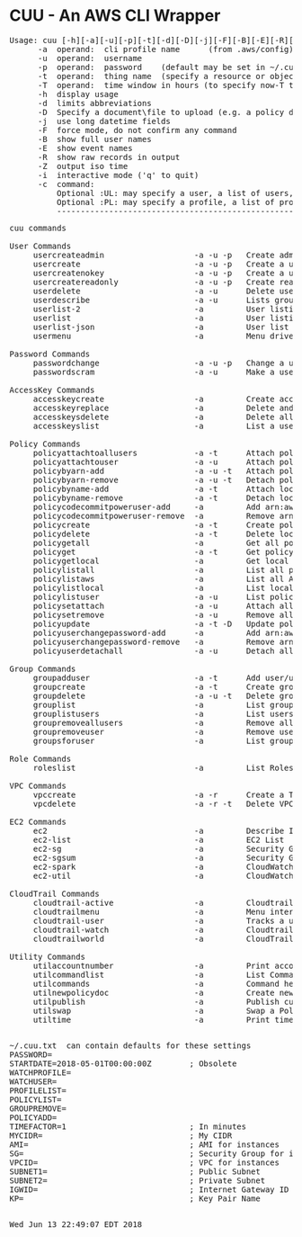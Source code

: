 # CUU - An AWS CLI Wrapper
<pre>
Usage: cuu [-h][-a][-u][-p][-t][-d][-D][-j][-F][-B][-E][-R][-Z][-i][-c]
      -a  operand:  cli profile name      (from .aws/config)
      -u  operand:  username
      -p  operand:  password    (default may be set in ~/.cuu.txt)
      -t  operand:  thing name  (specify a resource or object name)
      -T  operand:  time window in hours (to specify now-T to now)
      -h  display usage
      -d  limits abbreviations
      -D  Specify a document\file to upload (e.g. a policy document)
      -j  use long datetime fields
      -F  force mode, do not confirm any command
      -B  show full user names
      -E  show event names
      -R  show raw records in output
      -Z  output iso time
      -i  interactive mode ('q' to quit)
      -c  command:
          Optional :UL: may specify a user, a list of users, a file, or the keyword ALLUSERS
          Optional :PL: may specify a profile, a list of profiles, or the special keyword ALLPROFILES
          ----------------------------------------------------------------------------------------------
</pre>
<pre>
cuu commands
  
User Commands  
     usercreateadmin                   -a -u -p   Create admin user
     usercreate                        -a -u -p   Create a user and assign access keys
     usercreatenokey                   -a -u -p   Create a user with no access keys
     usercreatereadonly                -a -u -p   Create readonly user
     userdelete                        -a -u      Delete user
     userdescribe                      -a -u      Lists groups and policies associated with user/userlist
     userlist-2                        -a         User listing (simple format)
     userlist                          -a         User listing
     userlist-json                     -a         User list in json format
     usermenu                          -a         Menu driven user information
  
Password Commands  
     passwordchange                    -a -u -p   Change a users password
     passwordscram                     -a -u      Make a users password unkown (scram)
  
AccessKey Commands  
     accesskeycreate                   -a         Create access keys for user
     accesskeyreplace                  -a         Delete and replace access keys
     accesskeysdelete                  -a         Delete all access keys attached to user
     accesskeyslist                    -a         List a users access keys
  
Policy Commands  
     policyattachtoallusers            -a -t      Attach policy to all users
     policyattachtouser                -a -u      Attach policy to user
     policybyarn-add                   -a -u -t   Attach policy to user by ARN
     policybyarn-remove                -a -u -t   Detach policy from user by ARN
     policybyname-add                  -a -t      Attach local policy to user by policy name
     policybyname-remove               -a -t      Detach local policy from user by policy name
     policycodecommitpoweruser-add     -a         Add arn:aws:iam::aws:policy/AWSCodeCommitPowerUser to user
     policycodecommitpoweruser-remove  -a         Remove arn:aws:iam::aws:policy/AWSCodeCommitPowerUser from user
     policycreate                      -a -t      Create policy bu name and upload policy document this.json
     policydelete                      -a -t      Delete local policy ARN
     policygetall                      -a         Get all policy documents
     policyget                         -a -t      Get policy
     policygetlocal                    -a         Get local policy documents
     policylistall                     -a         List all policies
     policylistaws                     -a         List all AWS policies
     policylistlocal                   -a         List local policies
     policylistuser                    -a -u      List policies atttached to user
     policysetattach                   -a -u      Attach all policies specified in policyset.txt to user
     policysetremove                   -a -u      Remove all policies specified in policyset.txt from user
     policyupdate                      -a -t -D   Update policy
     policyuserchangepassword-add      -a         Add arn:aws:iam::aws:policy/IAMUserChangePassword to user
     policyuserchangepassword-remove   -a         Remove arn:aws:iam::aws:policy/IAMUserChangePassword from user
     policyuserdetachall               -a -u      Detach all policies from user
  
Group Commands  
     groupadduser                      -a -t      Add user/userlist to group
     groupcreate                       -a -t      Create group in profile
     groupdelete                       -a -u -t   Delete group from profile by group name
     grouplist                         -a         List groups in profile
     grouplistusers                    -a         List users in group
     groupremoveallusers               -a         Remove all groups atttach to user
     groupremoveuser                   -a         Remove user from group by group name
     groupsforuser                     -a         List groups attached to user
  
Role Commands  
     roleslist                         -a         List Roles
  
VPC Commands  
     vpccreate                         -a -r      Create a Two Subnet VPC
     vpcdelete                         -a -r -t   Delete VPC
  
EC2 Commands  
     ec2                               -a         Describe Instances
     ec2-list                          -a         EC2 List
     ec2-sg                            -a         Security Group Detail Report
     ec2-sgsum                         -a         Security Group Summary Report
     ec2-spark                         -a         CloudWatch CPU Utilization with Spark Graphing
     ec2-util                          -a         CloudWatch CPU Utilization
  
CloudTrail Commands  
     cloudtrail-active                 -a         Cloudtrail watch all activity in the time window
     cloudtrailmenu                    -a         Menu interface to pick and watch users via cloudtrail
     cloudtrail-user                   -a         Tracks a user's activity via cloud trail
     cloudtrail-watch                  -a         Cloudtrail watch a user across multiple profiles
     cloudtrailworld                   -a         CloudTrail report for 100 hour window for user across all regions
  
Utility Commands  
     utilaccountnumber                 -a         Print account number
     utilcommandlist                   -a         List Commands
     utilcommands                      -a         Command help
     utilnewpolicydoc                  -a         Create new this.json from policydoc.json template
     utilpublish                       -a         Publish cuureport.txt
     utilswap                          -a         Swap a Policy for a Group
     utiltime                          -a         Print time window
  
</pre>
<pre>
~/.cuu.txt  can contain defaults for these settings
PASSWORD=
STARTDATE=2018-05-01T00:00:00Z        ; Obsolete
WATCHPROFILE=
WATCHUSER=
PROFILELIST=
POLICYLIST=
GROUPREMOVE=
POLICYADD=
TIMEFACTOR=1                          ; In minutes
MYCIDR=                               ; My CIDR
AMI=                                  ; AMI for instances
SG=                                   ; Security Group for instances
VPCID=                                ; VPC for instances
SUBNET1=                              ; Public Subnet
SUBNET2=                              ; Private Subnet
IGWID=                                ; Internet Gateway ID
KP=                                   ; Key Pair Name
</pre>
<pre>
  
Wed Jun 13 22:49:07 EDT 2018
</pre>
